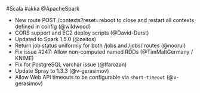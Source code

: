 #Scala #akka @ApacheSpark

* New route POST /contexts?reset=reboot to close and restart all contexts defined in config (@wildwood)
* CORS support and EC2 deploy scripts (@David-Durst)
* Updated to Spark 1.5.0 (@zeitos)
* Return job status uniformly for both /jobs and /jobs/<jobId> routes (@noorul)
* Fix issue #247: Allow non-computed named RDDs (@TimMaltGermany / KNIME)
* Fix for PostgreSQL varchar issue (@ffarozan)
* Update Spray to 1.3.3 (@v-gerasimov)
* Allow Web API timeouts to be configurable via `short-timeout` (@v-gerasimov)
